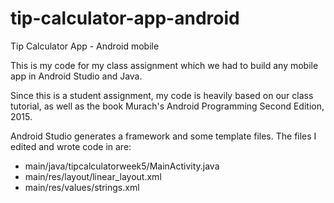 # tip-calculator-app-android
Tip Calculator App - Android mobile

This is my code for my class assignment which we had to build any mobile app in Android Studio and Java.

Since this is a student assignment, my code is heavily based on our class tutorial, as well as the book Murach's Android Programming Second Edition, 2015.

Android Studio generates a framework and some template files.  The files I edited and wrote code in are:
- main/java/tipcalculatorweek5/MainActivity.java
- main/res/layout/linear_layout.xml
- main/res/values/strings.xml
